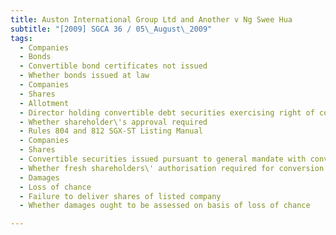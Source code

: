 ```yaml
---
title: Auston International Group Ltd and Another v Ng Swee Hua 
subtitle: "[2009] SGCA 36 / 05\_August\_2009"
tags:
  - Companies
  - Bonds
  - Convertible bond certificates not issued
  - Whether bonds issued at law
  - Companies
  - Shares
  - Allotment
  - Director holding convertible debt securities exercising right of conversion
  - Whether shareholder\'s approval required
  - Rules 804 and 812 SGX-ST Listing Manual
  - Companies
  - Shares
  - Convertible securities issued pursuant to general mandate with conversion after expiry of said mandate
  - Whether fresh shareholders\' authorisation required for conversion
  - Damages
  - Loss of chance
  - Failure to deliver shares of listed company
  - Whether damages ought to be assessed on basis of loss of chance

---
```


